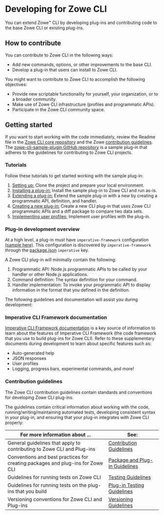 # Developing for Zowe CLI

You can extend Zowe&trade; CLI by developing plug-ins and contributing code to the base Zowe CLI or existing plug-ins.

## How to contribute
You can contribute to Zowe CLI in the following ways:
- Add new commands, options, or other improvements to the base CLI.
- Develop a plug-in that users can install to Zowe CLI.

You might want to contribute to Zowe CLI to accomplish the following objectives:
* Provide new scriptable functionality for yourself, your organization, or to a broader community.
* Make use of Zowe CLI infrastructure (profiles and programmatic APIs).
* Participate in the Zowe CLI community space.

## Getting started
If you want to start working with the code immediately, review the Readme file in the [Zowe CLI core repository](https://github.com/zowe/zowe-cli#zowe-cli--) and the Zowe [contribution guidelines](https://github.com/zowe/zowe-cli/blob/master/CONTRIBUTING.md#contribution-guidelines). The [zowe-cli-sample-plugin GitHub repository](https://github.com/zowe/zowe-cli-sample-plugin#zowe-cli-sample-plug-in) is a sample plug-in that adheres to the guidelines for contributing to Zowe CLI projects.

### Tutorials
Follow these tutorials to get started working with the sample plug-in:
1. [Setting up:](cli-setting-up.md) Clone the project and prepare your local environment.
2. [Installing a plug-in:](cli-installing-sample-plugin.md) Install the sample plug-in to Zowe CLI and run as-is.
3. [Extending a plug-in:](cli-extending-a-plugin.md) Extend the sample plug-in with a new by creating a programmatic API, definition, and handler.
4. [Creating a new plug-in:](cli-developing-a-plugin.md) Create a new CLI plug-in that uses Zowe CLI programmatic APIs and a diff package to compare two data sets.
5. [Implementing user profiles:](cli-implement-profiles.md) Implement user profiles with the plug-in.

### Plug-in development overview
At a high level, a plug-in must have `imperative-framework` configuration [(sample here)](https://github.com/zowe/zowe-cli-sample-plugin/blob/master/src/imperative.ts).  This configuration is discovered by  `imperative-framework` through the [package.json](https://github.com/zowe/zowe-cli-sample-plugin/blob/master/package.json) `imperative` key.

A Zowe CLI plug-in will minimally contain the following:
1. Programmatic API: Node.js programmatic APIs to be called by your handler or other Node.js applications.
2. Command definition: The syntax definition for your command.
3. Handler implementation: To invoke your programmatic API to display information in the format that you defined in the definition.

The following guidelines and documentation will assist you during development:

### Imperative CLI Framework documentation
[Imperative CLI Framework documentation](https://github.com/zowe/imperative/wiki) is a key source of information to learn about the features of Imperative CLI Framework (the code framework that you use to build plug-ins for Zowe CLI). Refer to these supplementary documents during development to learn about specific features such as:

* Auto-generated help
* JSON responses
* User profiles
* Logging, progress bars, experimental commands, and more!

### Contribution guidelines
The Zowe CLI contribution guidelines contain standards and conventions for developing Zowe CLI plug-ins.

The guidelines contain critical information about working with the code, running/writing/maintaining automated tests, developing consistent syntax in your plug-in, and ensuring that your plug-in integrates with Zowe CLI properly:

| For more information about ... | See: |
| ------------------------------ | ----- |
| General guidelines that apply to contributing to Zowe CLI and Plug-ins | [Contribution Guidelines](https://github.com/zowe/zowe-cli/blob/master/CONTRIBUTING.md) |
| Conventions and best practices for creating packages and plug-ins for Zowe CLI | [Package and Plug-in Guidelines](https://github.com/zowe/zowe-cli/blob/master/docs/PackagesAndPluginGuidelines.md)|
| Guidelines for running tests on Zowe CLI | [Testing Guidelines](https://github.com/zowe/zowe-cli/blob/master/docs/TESTING.md) |
| Guidelines for running tests on the plug-ins that you build| [Plug-in Testing Guidelines](https://github.com/zowe/zowe-cli/blob/master/docs/PluginTESTINGGuidelines.md) |
Versioning conventions for Zowe CLI and Plug-ins| [Versioning Guidelines](https://github.com/zowe/zowe-cli/blob/master/docs/MaintainerVersioning.md) |
